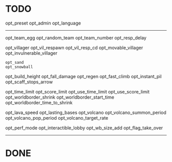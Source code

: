 # TODO

opt_preset
opt_admin
opt_language

----------

opt_team_egg
opt_random_team
opt_team_number
opt_resp_delay

opt_villager
opt_vil_respawn
opt_vil_resp_cd
opt_movable_villager
opt_invulnerable_villager

    opt_sand
    opt_snowball
opt_build_height
opt_fall_damage
opt_regen
opt_fast_climb
opt_instant_pil
opt_scaff_stops_arrow


opt_time_limit
opt_score_limit
opt_use_time_limit
opt_use_score_limit
opt_worldborder_shrink
opt_worldborder_start_time
opt_worldborder_time_to_shrink

opt_lava_speed
opt_lasting_bases
    opt_volcano
    opt_volcano_summon_period
    opt_volcano_pop_period
    opt_volcano_target_rate

opt_perf_mode
opt_interactible_lobby
opt_wb_size_add
opt_flag_take_over

----------

# DONE
